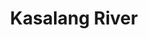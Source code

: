 ---
title: "Kasalang River"
title_bn: "কাসালং নদী"
description: "Kasalang river starts from Baghaichari and ends at the Karnaphuli river. It covers Rangamati. The total length of the river is 65 km."
---